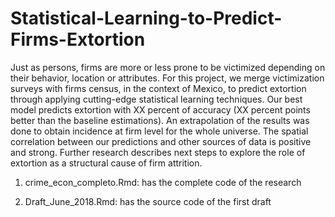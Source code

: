 # Statistical-Learning-to-Predict-Firms-Extortion

Just as persons, firms are more or less prone to be victimized depending on their behavior, location or attributes. For this project, we merge victimization surveys with firms census, in the context of Mexico, to predict extortion through applying cutting-edge statistical learning techniques. Our best model predicts extortion with XX percent of accuracy (XX percent points better than the baseline estimations). An extrapolation of the results was done to obtain incidence at firm level for the whole universe. The spatial correlation between our predictions and other sources of data is positive and strong. Further research describes next steps to explore the role of extortion as a structural cause of firm attrition.

1) crime_econ_completo.Rmd: has the complete code of the research

2) Draft_June_2018.Rmd: has the source code of the first draft
